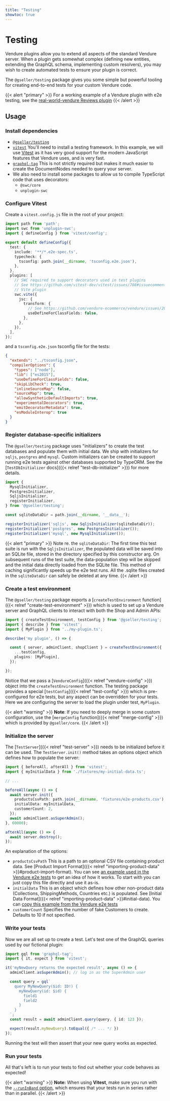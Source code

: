 ```yaml
---
title: "Testing"
showtoc: true
---
```


# Testing

Vendure plugins allow you to extend all aspects of the standard Vendure server. When a plugin gets somewhat complex (defining new entities, extending the GraphQL schema, implementing custom resolvers), you may wish to create automated tests to ensure your plugin is correct.

The `@gseller/testing` package gives you some simple but powerful tooling for creating end-to-end tests for your custom Vendure code.

{{< alert "primary" >}}
  For a working example of a Vendure plugin with e2e testing, see the [real-world-vendure Reviews plugin](https://github.com/vendure-ecommerce/real-world-vendure/tree/master/src/plugins/reviews)
{{< /alert >}}

## Usage

### Install dependencies

* [`@gseller/testing`](https://www.npmjs.com/package/@gseller/testing)
* [`vitest`](https://vitest.dev/) You'll need to install a testing framework. In this example, we will use [Vitest](https://vitest.dev/) as it has very good support for the modern JavaScript features that Vendure uses, and is very fast.
* [`graphql-tag`](https://www.npmjs.com/package/graphql-tag) This is not strictly required but makes it much easier to create the DocumentNodes needed to query your server.
* We also need to install some packages to allow us to compile TypeScript code that uses decorators:
  - `@swc/core`
  - `unplugin-swc`

### Configure Vitest

Create a `vitest.config.js` file in the root of your project:

```TypeScript
import path from 'path';
import swc from 'unplugin-swc';
import { defineConfig } from 'vitest/config';

export default defineConfig({
  test: {
    include: '**/*.e2e-spec.ts',
    typecheck: {
      tsconfig: path.join(__dirname, 'tsconfig.e2e.json'),
    },
  },
  plugins: [
    // SWC required to support decorators used in test plugins
    // See https://github.com/vitest-dev/vitest/issues/708#issuecomment-1118628479
    // Vite plugin
    swc.vite({
      jsc: {
        transform: {
          // See https://github.com/vendure-ecommerce/vendure/issues/2099
          useDefineForClassFields: false,
        },
      },
    }),
  ],
});
```

and a `tsconfig.e2e.json` tsconfig file for the tests:

```json
{
  "extends": "../tsconfig.json",
  "compilerOptions": {
    "types": ["node"],
    "lib": ["es2015"],
    "useDefineForClassFields": false,
    "skipLibCheck": true,
    "inlineSourceMap": false,
    "sourceMap": true,
    "allowSyntheticDefaultImports": true,
    "experimentalDecorators": true,
    "emitDecoratorMetadata": true,
    "esModuleInterop": true
  }
}

```

### Register database-specific initializers

The `@gseller/testing` package uses "initializers" to create the test databases and populate them with initial data. We ship with initializers for `sqljs`, `postgres` and `mysql`. Custom initializers can be created to support running e2e tests against other databases supported by TypeORM. See the [`TestDbInitializer` docs]({{< relref "test-db-initializer" >}}) for more details.

```TypeScript
import {
  MysqlInitializer,
  PostgresInitializer,
  SqljsInitializer,
  registerInitializer,
} from '@gseller/testing';

const sqliteDataDir = path.join(__dirname, '__data__');

registerInitializer('sqljs', new SqljsInitializer(sqliteDataDir));
registerInitializer('postgres', new PostgresInitializer());
registerInitializer('mysql', new MysqlInitializer());
```

{{< alert "primary" >}}
Note re. the `sqliteDataDir`: The first time this test suite is run with the `SqljsInitializer`, the populated data will be saved into an SQLite file, stored in the directory specified by this constructor arg. On subsequent runs of the test suite, the data-population step will be skipped and the initial data directly loaded from the SQLite file. This method of caching significantly speeds up the e2e test runs. All the .sqlite files created in the `sqliteDataDir` can safely be deleted at any time.
{{< /alert >}}

### Create a test environment

The `@gseller/testing` package exports a [`createTestEnvironment` function]({{< relref "create-test-environment" >}}) which is used to set up a Vendure server and GraphQL clients to interact with both the Shop and Admin APIs:

```TypeScript
import { createTestEnvironment, testConfig } from '@gseller/testing';
import { describe } from 'vitest';
import { MyPlugin } from '../my-plugin.ts';

describe('my plugin', () => {

  const { server, adminClient, shopClient } = createTestEnvironment({
    ...testConfig,
    plugins: [MyPlugin],
  });

});
```

Notice that we pass a [`VendureConfig`]({{< relref "vendure-config" >}}) object into the `createTestEnvironment` function. The testing package provides a special [`testConfig`]({{< relref "test-config" >}}) which is pre-configured for e2e tests, but any aspect can be overridden for your tests. Here we are configuring the server to load the plugin under test, `MyPlugin`. 

{{< alert "warning" >}}
**Note**: If you need to deeply merge in some custom configuration, use the [`mergeConfig` function]({{< relref "merge-config" >}}) which is provided by `@gseller/core`.
{{< /alert >}}

### Initialize the server

The [`TestServer`]({{< relref "test-server" >}}) needs to be initialized before it can be used. The `TestServer.init()` method takes an options object which defines how to populate the server:

```TypeScript
import { beforeAll, afterAll } from 'vitest';
import { myInitialData } from './fixtures/my-initial-data.ts';

// ...

beforeAll(async () => {
  await server.init({
    productsCsvPath: path.join(__dirname, 'fixtures/e2e-products.csv'),
    initialData: myInitialData,
    customerCount: 2,
  });
  await adminClient.asSuperAdmin();
}, 60000);

afterAll(async () => {
  await server.destroy();
});
```

An explanation of the options:

* `productsCsvPath` This is a path to an optional CSV file containing product data. See [Product Import Format]({{< relref "importing-product-data" >}}#product-import-format). You can see [an example used in the Vendure e2e tests](https://github.com/vendure-ecommerce/vendure/blob/master/packages/core/e2e/fixtures/e2e-products-full.csv) to get an idea of how it works. To start with you can just copy this file directly and use it as-is.
* `initialData` This is an object which defines how other non-product data (Collections, ShippingMethods, Countries etc.) is populated. See [Initial Data Format]({{< relref "importing-product-data" >}}#initial-data). You can [copy this example from the Vendure e2e tests](https://github.com/vendure-ecommerce/vendure/blob/master/e2e-common/e2e-initial-data.ts)
* `customerCount` Specifies the number of fake Customers to create. Defaults to 10 if not specified.

### Write your tests

Now we are all set up to create a test. Let's test one of the GraphQL queries used by our fictional plugin:

```TypeScript
import gql from 'graphql-tag';
import { it, expect } from 'vitest';

it('myNewQuery returns the expected result', async () => {
  adminClient.asSuperAdmin(); // log in as the SuperAdmin user

  const query = gql`
    query MyNewQuery($id: ID!) {
      myNewQuery(id: $id) {
        field1
        field2
      }
    }
  `;
  const result = await adminClient.query(query, { id: 123 });

  expect(result.myNewQuery).toEqual({ /* ... */ })
});
```

Running the test will then assert that your new query works as expected.

### Run your tests

All that's left is to run your tests to find out whether your code behaves as expected!

{{< alert "warning" >}} 
**Note:** When using **Vitest**, make sure you run with the [`--runInBand` option](https://jestjs.io/docs/cli#--runinband), which ensures that your tests run in series rather than in parallel.
{{< /alert >}}
